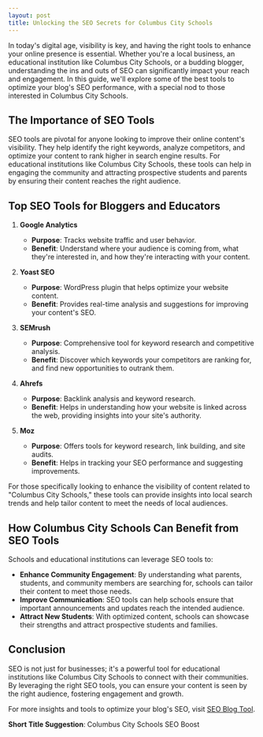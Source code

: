 ```yaml
---
layout: post
title: Unlocking the SEO Secrets for Columbus City Schools
---
```



In today's digital age, visibility is key, and having the right tools to enhance your online presence is essential. Whether you're a local business, an educational institution like Columbus City Schools, or a budding blogger, understanding the ins and outs of SEO can significantly impact your reach and engagement. In this guide, we'll explore some of the best tools to optimize your blog's SEO performance, with a special nod to those interested in Columbus City Schools.

## The Importance of SEO Tools

SEO tools are pivotal for anyone looking to improve their online content's visibility. They help identify the right keywords, analyze competitors, and optimize your content to rank higher in search engine results. For educational institutions like Columbus City Schools, these tools can help in engaging the community and attracting prospective students and parents by ensuring their content reaches the right audience.

## Top SEO Tools for Bloggers and Educators

1. **Google Analytics**
   - **Purpose**: Tracks website traffic and user behavior.
   - **Benefit**: Understand where your audience is coming from, what they're interested in, and how they're interacting with your content.

2. **Yoast SEO**
   - **Purpose**: WordPress plugin that helps optimize your website content.
   - **Benefit**: Provides real-time analysis and suggestions for improving your content's SEO.

3. **SEMrush**
   - **Purpose**: Comprehensive tool for keyword research and competitive analysis.
   - **Benefit**: Discover which keywords your competitors are ranking for, and find new opportunities to outrank them.

4. **Ahrefs**
   - **Purpose**: Backlink analysis and keyword research.
   - **Benefit**: Helps in understanding how your website is linked across the web, providing insights into your site's authority.

5. **Moz**
   - **Purpose**: Offers tools for keyword research, link building, and site audits.
   - **Benefit**: Helps in tracking your SEO performance and suggesting improvements.

For those specifically looking to enhance the visibility of content related to "Columbus City Schools," these tools can provide insights into local search trends and help tailor content to meet the needs of local audiences.

## How Columbus City Schools Can Benefit from SEO Tools

Schools and educational institutions can leverage SEO tools to:

- **Enhance Community Engagement**: By understanding what parents, students, and community members are searching for, schools can tailor their content to meet those needs.
- **Improve Communication**: SEO tools can help schools ensure that important announcements and updates reach the intended audience.
- **Attract New Students**: With optimized content, schools can showcase their strengths and attract prospective students and families.

## Conclusion

SEO is not just for businesses; it's a powerful tool for educational institutions like Columbus City Schools to connect with their communities. By leveraging the right SEO tools, you can ensure your content is seen by the right audience, fostering engagement and growth.

For more insights and tools to optimize your blog's SEO, visit [SEO Blog Tool](https://seoblogtool.com/).

**Short Title Suggestion**: Columbus City Schools SEO Boost